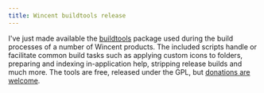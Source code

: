 ```yaml
---
title: Wincent buildtools release
---
```


I've just made available the [buildtools](http://www.wincent.com/a/products/buildtools/) package used during the build processes of a number of Wincent products. The included scripts handle or facilitate common build tasks such as applying custom icons to folders, preparing and indexing in-application help, stripping release builds and much more. The tools are free, released under the GPL, but [donations are welcome](https://www.paypal.com/xclick/business=win@wincent.com&item_name=buildtools+donation&no_note=1&currency_code=EUR&lc=en).
